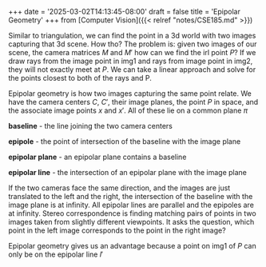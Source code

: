 +++
date = '2025-03-02T14:13:45-08:00'
draft = false
title = 'Epipolar Geometry'
+++
from [Computer Vision]({{< relref "notes/CSE185.md" >}})

Similar to triangulation, we can find the point in a 3d world with two images capturing that 3d scene. How tho? The problem 
is: given two images of our scene, the camera matrices $M$ and $M'$ how can we find the irl point $P$?
If we draw rays from the image point in img1 and rays from image point in img2, they will not exactly meet at $P$. We can
take a linear approach and solve for the points closest to both of the rays and P. 

Epipolar geometry is how two images capturing the same point relate. We have the camera centers $C$, $C'$, their image planes,
the point $P$ in space, and the associate image points $x$ and $x'$. All of these lie on a common plane $\pi$

**baseline** - the line joining the two camera centers

**epipole** - the point of intersection of the baseline with the image plane

**epipolar plane** - an epipolar plane contains a baseline

**epipolar line** - the intersection of an epipolar plane with the image plane

If the two cameras face the same direction, and the images are just translated to the left and the right, the intersection
of the baseline with the image plane is at infinity. All epipolar lines are parallel and the epipoles are at infinity. 
Stereo correspondence is finding matching pairs of points in two images taken from slightly different viewpoints. It asks
the question, which point in the left image corresponds to the point in the right image?

Epipolar geometry gives us an advantage because a point on img1 of $P$ can only be on the epipolar line $l'$ 

